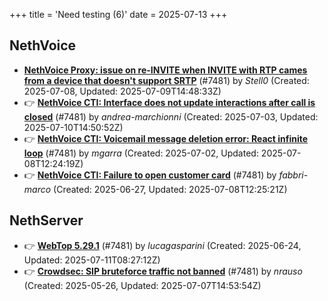 +++
title = 'Need testing (6)'
date = 2025-07-13
+++

## NethVoice
- **[NethVoice Proxy: issue on re-INVITE when INVITE with RTP cames from a device that doesn't support SRTP](https://github.com/NethServer/dev/issues/7546)** (#7481) by *Stell0* (Created: 2025-07-08, Updated: 2025-07-09T14:48:33Z)
- :point_right: **[NethVoice CTI: Interface does not update interactions after call is closed](https://github.com/NethServer/dev/issues/7541)** (#7481) by *andrea-marchionni* (Created: 2025-07-03, Updated: 2025-07-10T14:50:52Z)
- :point_right: **[NethVoice CTI: Voicemail message deletion error: React infinite loop](https://github.com/NethServer/dev/issues/7539)** (#7481) by *mgarra* (Created: 2025-07-02, Updated: 2025-07-08T12:24:19Z)
- :point_right: **[NethVoice CTI: Failure to open customer card](https://github.com/NethServer/dev/issues/7531)** (#7481) by *fabbri-marco* (Created: 2025-06-27, Updated: 2025-07-08T12:25:21Z)

## NethServer
- :point_right: **[WebTop 5.29.1](https://github.com/NethServer/dev/issues/7525)** (#7481) by *lucagasparini* (Created: 2025-06-24, Updated: 2025-07-11T08:27:12Z)
- :point_right: **[Crowdsec: SIP bruteforce traffic not banned](https://github.com/NethServer/dev/issues/7481)** (#7481) by *nrauso* (Created: 2025-05-26, Updated: 2025-07-07T14:53:54Z)

